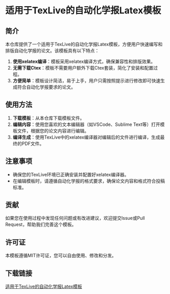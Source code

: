 # 适用于TexLive的自动化学报Latex模板

## 简介

本仓库提供了一个适用于TexLive的自动化学报Latex模板，方便用户快速编写和排版自动化学报的论文。该模板具有以下特点：

1. **使用xelatex编译**：模板采用xelatex编译方式，确保兼容性和排版效果。
2. **无需下载Ctex**：模板不需要用户额外下载Ctex套装，简化了安装和配置过程。
3. **方便简单**：模板设计简洁，易于上手，用户只需按照提示进行修改即可快速生成符合自动化学报要求的论文。

## 使用方法

1. **下载模板**：从本仓库下载模板文件。
2. **编辑内容**：使用您喜欢的文本编辑器（如VSCode、Sublime Text等）打开模板文件，根据您的论文内容进行编辑。
3. **编译生成**：使用TexLive中的xelatex编译器对编辑后的文件进行编译，生成最终的PDF文件。

## 注意事项

- 确保您的TexLive环境已正确安装并配置好xelatex编译器。
- 在编辑模板时，请遵循自动化学报的格式要求，确保论文内容和格式符合投稿标准。

## 贡献

如果您在使用过程中发现任何问题或有改进建议，欢迎提交Issue或Pull Request，帮助我们完善这个模板。

## 许可证

本模板遵循MIT许可证，您可以自由使用、修改和分发。

## 下载链接

[适用于TexLive的自动化学报Latex模板](https://pan.quark.cn/s/0e3cc9ff5e31)